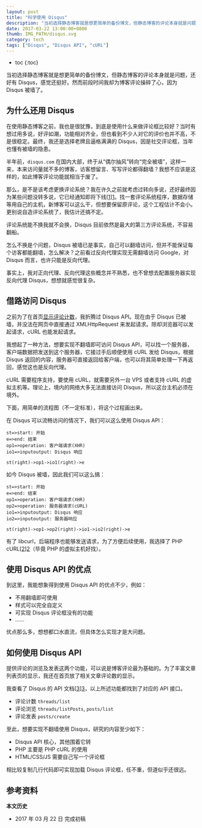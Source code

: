 ```yaml
---
layout: post
title: "科学使用 Disqus"
description: "当初选择静态博客就是想更简单的备份博文，但静态博客的评论本身就是问题，还好有 Disqus，感觉还挺好。然而前段时间我却为博客评论操碎了心，因为 Disqus 被墙了。"
date: 2017-03-22 13:00:00+0800
thumb: IMG_PATH/disqus.svg
category: tech
tags: ["Disqus", "Disqus API", "cURL"]
---
```


* toc
{:toc}

当初选择静态博客就是想更简单的备份博文，但静态博客的评论本身就是问题，还好有 Disqus，感觉还挺好。然而前段时间我却为博客评论操碎了心，因为 Disqus 被墙了。

## 为什么还用 Disqus

在使用静态博客之前，我也是很犹豫，到底是使用什么来做评论框比较好？当时有想过用多说，好评如潮，功能相对齐全，但也看到不少人对它的评价也并不高，不是很稳定。最终，我还是选择老牌且逼格满满的 Disqus，因是社交评论框，当年也懂有被墙的隐患。

半年前，`disqus.com` 在国内大部，终于从“偶尔抽风”转向“完全被墙”，这样一来，本来访问量就不多的博客，访客想留言、写写评论都得翻墙？我想不应该是这样的，如此博客评论功能就相当于废了。

那么，是不是该考虑更换评论系统？我在许久之前就考虑过转向多说，还好最终因为某些问题没转多说，它已经通知即将下线[[1]][1]。找一套评论系统程序，数据存储等用自己的主机，新博客可以这么干，但想要保留原评论，这个工程估计不会小。更别说自造评论系统了，我估计还搞不定。

评论系统能不换我就不会换，Disqus 目前依然是最大的第三方评论系统，不容易翻船。

怎么不换是个问题，Disqus 被墙已是事实，自己可以翻墙访问，但并不能保证每个访客都能翻墙，怎么解决？之前看过反向代理实现无需翻墙访问 Google，对 Disqus 而言，也许只能是反向代理。

事实上，我对正向代理、反向代理这些概念并不熟悉，也不曾想去配置服务器实现反向代理 Disqus，想想就感觉很复杂。

## 借路访问 Disqus

之前为了在首页[显示评论计数](/disqus-comment-count.html)，我折腾过 Disqus API。现在由于 Disqus 已被墙，并没法在网页中直接通过 XMLHttpRequest 来发起请求。除却浏览器可以发起请求，cURL 也能发起请求。

我想起了一种方法，想要实现不翻墙即可访问 Disqus API，可以找一个服务器，客户端数据把发送到这个服务器，它接过手后顺便使用 cURL 发给 Disqus，根据 Disqus 返回的内容，服务器可直接返回给客户端，也可以将其简单处理一下再返回，感觉这也是反向代理。

cURL 需要程序支持，要使用 cURL，就需要另外一台 VPS 或者支持 cURL 的虚拟主机等。理论上，境内的网络大多无法直接访问 Disqus，所以这台主机必须在境外。

下面，用简单的流程图（不一定标准），将这个过程画出来。

在 Disqus 可以流畅访问的情况下，我们可以这么使用 Disqus API：

```flow
st=>start: 开始
e=>end: 结束
op1=>operation: 客户端请求(XHR)
io1=>inputoutput: Disqus 响应

st(right)->op1->io1(right)->e
```
如今 Disqus 被墙，因此我们可以这么搞：

```flow
st=>start: 开始
e=>end: 结束
op1=>operation: 客户端请求(XHR)
op2=>operation: 服务器请求(cURL)
io1=>inputoutput: Disqus 响应
io2=>inputoutput: 服务器响应

st(right)->op1->op2(right)->io1->io2(right)->e
```

有了 libcurl，后端程序也能够发送请求，为了方便后续使用，我选择了 PHP cURL[[2]][2]（毕竟 PHP 的虚拟主机好找）。

## 使用 Disqus API 的优点

到这里，我能想象得到使用 Disqus API 的优点不少，例如：

* 不用翻墙即可使用
* 样式可以完全自定义
* 可实现 Disqus 评论框没有的功能
* ……

优点那么多，想想都口水直流，但具体怎么实现才是大问题。

## 如何使用 Disqus API

提供评论的浏览及发表这两个功能，可以说是博客评论最为基础的。为了丰富文章列表页的显示，我还在首页放了相关文章评论数的显示。

我查看了 Disqus 的 API 文档[[3]][3]，以上所述功能都找到了对应的 API 接口。

* 评论计数 `threads/list`
* 评论浏览 `threads/listPosts`, `posts/list`
* 评论发表 `posts/create`

至此，想要实现不翻墙使用 Disqus，研究的内容至少如下：

* Disqus API 核心，其他围着它转
* PHP 主要是 PHP cURL 的使用
* HTML/CSS/JS 需要自己写一个评论框

相比较复制几行代码即可实现加载 Disqus 评论框，任不重，但道似乎还很远。

## 参考资料

[1]: http://dev.duoshuo.com/threads/58d10f50e9a8cb4433fd5c5d "重要通知: 多说即将关闭"
[2]: http://php.net/manual/zh/book.curl.php "PHP: cURL - Manual"
[3]: https://disqus.com/api/docs/ "API Documentation - Disqus"

**本文历史**

* 2017 年 03 月 22 日 完成初稿
